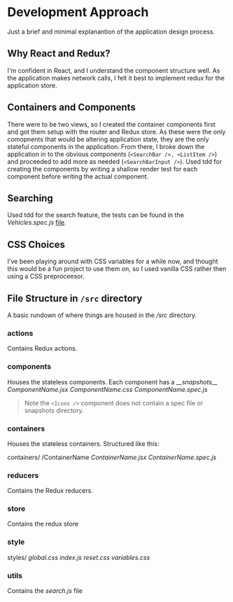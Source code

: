 # Development Approach

Just a brief and minimal explanantion of the application design process.

## Why React and Redux?

I'm confident in React, and I understand the component structure well. As the application makes network calls, I felt it best to implement redux for the application store. 

## Containers and Components

There were to be two views, so I created the container components first and got them setup with the router and Redux store. As these were the only comopnents that would be altering application state, they are the only stateful components in the application. From there, I broke down the application in to the obvious components (`<SearchBar />, <ListItem />`) and proceeded to add more as needed (`<SearchBarInput />`). Used tdd for creating the components by writing a shallow render test for each component before writing the actual component.

## Searching

Used tdd for the search feature, the tests can be found in the *Vehicles.spec.js* [file](./src/containers/Vehicles/Vehicles.spec.js).

## CSS Choices

I've been playing around with CSS variables for a while now, and thought this would be a fun project to use them on, so I used vanilla CSS rather then using a CSS preproceesor.

## File Structure in `/src` directory

A basic rundown of where things are housed in the */src* directory.

### actions
Contains Redux actions.

### components
Houses the stateless components. Each component has a
    *\_\_snapshots\_\_*
    *ComponentName.jsx* 
    *ComponentName.css*
    *ComponentName.spec.js*

> Note the `<Icons />` component does not contain a spec file or snapshots directory.

### containers
Houses the stateless containers. Structured like this:

containers/
  /ContainerName
    *ContainerName.jsx* 
    *ContainerName.spec.js*

### reducers
Contains the Redux reducers.

### store
Contains the redux store

### style
styles/ 
  *global.css* 
  *index.js*
  *reset.css* 
  *variables.css*

### utils
Contains the *search.js* file